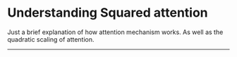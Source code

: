 # Understanding Squared attention

Just a brief explanation of how attention mechanism works. As well as the quadratic scaling of attention.

---
